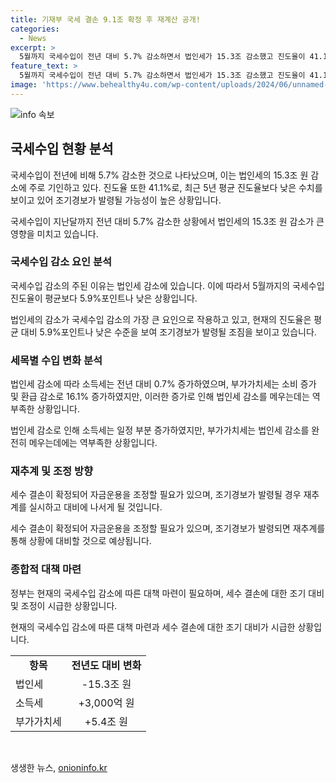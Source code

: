 ```yaml
---
title: 기재부 국세 결손 9.1조 확정 후 재계산 공개!
categories:
  - News
excerpt: >
  5월까지 국세수입이 전년 대비 5.7% 감소하면서 법인세가 15.3조 감소했고 진도율이 41.1%로 세수펑크 가능성이 커졌다. 국세수입이 9조 원 이상 부족하며, 법인세가 주요 원인으로 분석되고 있다. 이로 인해 정부는 재추계를 고려하고 자금운용을 조정할 예정이다. 1~5월 누적 국세수입은 전년 대비 5.7% 감소하며, 법인세 외의 세목은 증가세를 보이고 있다. 부족한 세입에 대한 대비책 마련이 필요하다.
feature_text: >
  5월까지 국세수입이 전년 대비 5.7% 감소하면서 법인세가 15.3조 감소했고 진도율이 41.1%로 세수펑크 가능성이 커졌다. 국세수입이 9조 원 이상 부족하며, 법인세가 주요 원인으로 분석되고 있다. 이로 인해 정부는 재추계를 고려하고 자금운용을 조정할 예정이다. 1~5월 누적 국세수입은 전년 대비 5.7% 감소하며, 법인세 외의 세목은 증가세를 보이고 있다. 부족한 세입에 대한 대비책 마련이 필요하다.
image: 'https://www.behealthy4u.com/wp-content/uploads/2024/06/unnamed-file.png'
---
```


<p><img src="https://www.behealthy4u.com/wp-content/uploads/2024/06/unnamed-file.png" alt="info 속보" /></p>

<h2 data-ke-size="size26">국세수입 현황 분석</h2>

<p>국세수입이 전년에 비해 5.7% 감소한 것으로 나타났으며, 이는 법인세의 15.3조 원 감소에 주로 기인하고 있다. 진도율 또한 41.1%로, 최근 5년 평균 진도율보다 낮은 수치를 보이고 있어 조기경보가 발령될 가능성이 높은 상황입니다.</p>

<p data-ke-size="size16">국세수입이 지난달까지 전년 대비 5.7% 감소한 상황에서 법인세의 15.3조 원 감소가 큰 영향을 미치고 있습니다.</p>

<h3><b>국세수입 감소 요인 분석</b></h3>

<p>국세수입 감소의 주된 이유는 법인세 감소에 있습니다. 이에 따라서 5월까지의 국세수입 진도율이 평균보다 5.9%포인트나 낮은 상황입니다.</p>

<p data-ke-size="size16">법인세의 감소가 국세수입 감소의 가장 큰 요인으로 작용하고 있고, 현재의 진도율은 평균 대비 5.9%포인트나 낮은 수준을 보여 조기경보가 발령될 조짐을 보이고 있습니다.</p>

<h3><b>세목별 수입 변화 분석</b></h3>

<p>법인세 감소에 따라 소득세는 전년 대비 0.7% 증가하였으며, 부가가치세는 소비 증가 및 환급 감소로 16.1% 증가하였지만, 이러한 증가로 인해 법인세 감소를 메우는데는 역부족한 상황입니다.</p>

<p data-ke-size="size16">법인세 감소로 인해 소득세는 일정 부분 증가하였지만, 부가가치세는 법인세 감소를 완전히 메우는데에는 역부족한 상황입니다.</p>

<h3><b>재추계 및 조정 방향</b></h3>

<p>세수 결손이 확정되어 자금운용을 조정할 필요가 있으며, 조기경보가 발령될 경우 재추계를 실시하고 대비에 나서게 될 것입니다.</p>

<p data-ke-size="size16">세수 결손이 확정되어 자금운용을 조정할 필요가 있으며, 조기경보가 발령되면 재추계를 통해 상황에 대비할 것으로 예상됩니다.</p>

<h3><b>종합적 대책 마련</b></h3>

<p>정부는 현재의 국세수입 감소에 따른 대책 마련이 필요하며, 세수 결손에 대한 조기 대비 및 조정이 시급한 상황입니다.</p>

<p data-ke-size="size16">현재의 국세수입 감소에 따른 대책 마련과 세수 결손에 대한 조기 대비가 시급한 상황입니다.</p>

<table>
    <tbody>
        <tr>
            <td style="text-align: center; height: 17px;"><b>항목</b></td>
            <td style="text-align: center; height: 17px;"><b>전년도 대비 변화</b></td>
        </tr>
        <tr>
            <td style="text-align: left; height: 17px;">법인세</td>
            <td style="text-align: center; height: 17px;">-15.3조 원</td>
        </tr>
        <tr>
            <td style="text-align: left; height: 17px;">소득세</td>
            <td style="text-align: center; height: 17px;">+3,000억 원</td>
        </tr>
        <tr>
            <td style="text-align: left; height: 17px;">부가가치세</td>
            <td style="text-align: center; height: 17px;">+5.4조 원</td>
        </tr>
    </tbody>
</table>

<p data-ke-size="size16">&nbsp;</p>
생생한 뉴스, <a href="https://onioninfo.kr" rel="dofollow">onioninfo.kr</a>


